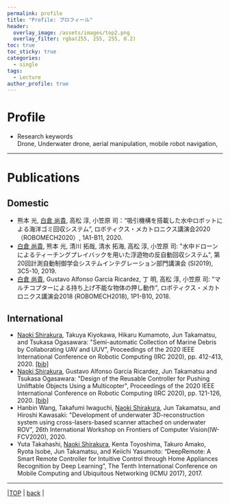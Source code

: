 ```yaml
---
permalink: profile
title: "Profile: プロフィール"
header:
  overlay_image: /assets/images/top2.png
  overlay_filter: rgba(255, 255, 255, 0.2)
toc: true
toc_sticky: true
categories:
  - single
tags:
  - Lecture
author_profile: true
---
```

# Profile
* Research keywords  
  Drone, Underwater drone, aerial manipulation, mobile robot navigation, 
---

# Publications  
## Domestic
* 熊本 光, <ins>白倉 尚貴</ins>, 高松 淳, 小笠原 司：“吸引機構を搭載した水中ロボットによる海洋ゴミ回収システム”, ロボティクス・メカトロニクス講演会2020（ROBOMECH2020）, 1A1-B11, 2020.
* <ins>白倉 尚貴</ins>, 熊本 光, 清川 拓哉, 清水 拓海, 高松 淳, 小笠原 司: "水中ドローンによるティーチングプレイバックを用いた浮遊物の反自動回収システム", 第20回計測自動制御学会システムインテグレーション部門講演会 (SI2019), 3C5-10, 2019.
* <ins>白倉 尚貴</ins>, Gustavo Alfonso Garcia Ricardez, 丁 明, 高松 淳, 小笠原 司: "マルチコプターによる持ち上げ不能な物体の押し動作", ロボティクス・メカトロニクス講演会2018 (ROBOMECH2018), 1P1-B10, 2018.

## International
* <ins>Naoki Shirakura</ins>, Takuya Kiyokawa, Hikaru Kumamoto, Jun Takamatsu, and Tsukasa Ogasawara: "Semi-automatic Collection of Marine Debris by Collaborating UAV and UUV", Proceedings of the 2020 IEEE International Conference on Robotic Computing (IRC 2020), pp. 412-413, 2020. [[bib]](shirakura_UUV_IRC2020.bib)
* <ins>Naoki Shirakura</ins>, Gustavo Alfonso Garcia Ricardez, Jun Takamatsu and Tsukasa Ogasawara: "Design of the Reusable Controller for Pushing Unliftable Objects Using a Multicopter", Proceedings of the 2020 IEEE International Conference on Robotic Computing (IRC 2020), pp. 121-126, 2020. [[bib]](shirakura_UAV_IRC2020.bib)
* Hanbin Wang, Takafumi Iwaguchi, <ins>Naoki Shirakura</ins>, Jun Takamatsu, and Hiroshi Kawasaki: "Development of underwater 3D-reconstruction system using cross-lasers-based scanner attached on underwater ROV", 26th International Workshop on Frontiers of Computer Vision(IW-FCV2020), 2020.
* Yuta Takahashi, <ins>Naoki Shirakura</ins>, Kenta Toyoshima, Takuro Amako, Ryota Isobe, Jun Takamatsu, and Keiichi Yasumoto: “DeepRemote: A Smart Remote Controller for Intuitive Control through Home Appliances Recognition by Deep Learning”, The Tenth International Conference on Mobile Computing and Ubiquitous Networking (ICMU 2017), 2017.

---

|[TOP](/) | <a href="javascript:history.back()">back</a> |
